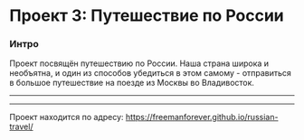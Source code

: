 # Проект 3: Путешествие по России

### Интро

Проект посвящён путешествию по России. Наша страна широка и необъятна, и один из способов убедиться в этом самому - отправиться в большое путешествие на поезде из Москвы во Владивосток.

___



___


Проект находится по адресу: https://freemanforever.github.io/russian-travel/

